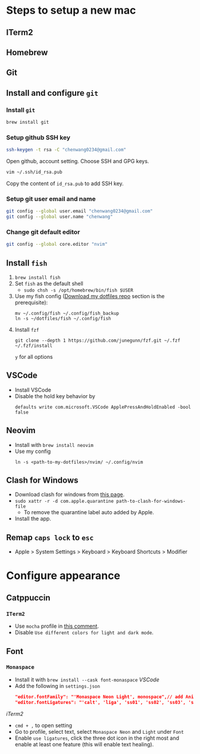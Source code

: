 # Steps to setup a new mac
## ITerm2

## Homebrew

## Git
## Install and configure `git` 

### Install `git`
```bash
brew install git
```

### Setup github SSH key
```bash
ssh-keygen -t rsa -C "chenwang0234@gmail.com"
```
Open github, account setting. Choose SSH and GPG keys.
```bash
vim ~/.ssh/id_rsa.pub
```
Copy the content of `id_rsa.pub` to add SSH key.

### Setup git user email and name
```bash
git config --global user.email "chenwang0234@gmail.com"
git config --global user.name "chenwang"
```

### Change git default editor
```bash
git config --global core.editor "nvim"
```

## Install `fish`
1. `brew install fish`
2. Set `fish` as the default shell
    - `sudo chsh -s /opt/homebrew/bin/fish $USER`
3. Use my fish config ([Download my dotfiles repo](#download-my-dotfiles-repo) section is the prerequisite):
   ```
   mv ~/.config/fish ~/.config/fish_backup
   ln -s ~/dotfiles/fish ~/.config/fish
   ```
4. Install `fzf`
    ```
    git clone --depth 1 https://github.com/junegunn/fzf.git ~/.fzf
    ~/.fzf/install
    ```
    `y` for all options

## VSCode
- Install VSCode
- Disable the hold key behavior by 
    ```
    defaults write com.microsoft.VSCode ApplePressAndHoldEnabled -bool false
    ```

## Neovim
- Install with `brew install neovim`
- Use my config
  ```
  ln -s <path-to-my-dotfiles>/nvim/ ~/.config/nvim
  ```

## Clash for Windows
- Download clash for windows from [this page](https://github.com/lantongxue/clash_for_windows_pkg/releases).
- `sudo xattr -r -d com.apple.quarantine path-to-clash-for-windows-file` 
    - To remove the quarantine label auto added by Apple.
- Install the app.

## Remap `caps lock` to `esc`
- Apple > System Settings > Keyboard > Keyboard Shortcuts > Modifier

# Configure appearance
## Catppuccin
### `ITerm2`
- Use `mocha` profile in [this comment](https://github.com/catppuccin/iterm/issues/27#issuecomment-2513558106). 
- Disable `Use different colors for light and dark mode`.

## Font
### `Monaspace`
- Install it with `brew install --cask font-monaspace`
*VSCode*
- Add the following in `settings.json` 
    ```json
    "editor.fontFamily": "'Monaspace Neon Light', monospace",// add Ani (one distinguishable font) to check whether your selected font is at work
    "editor.fontLigatures": "'calt', 'liga', 'ss01', 'ss02', 'ss03', 'ss04', 'ss05', 'ss06', 'ss07', 'ss08', 'ss09'", // to enable ligature and text healing
    ```

*iTerm2*
- `cmd + ,` to open setting
- Go to profile, select text, select `Monaspace Neon` and `Light` under `Font`
- Enable `use ligatures`, click the three dot icon in the right most and enable at least one feature (this will enable text healing).
